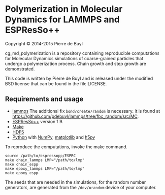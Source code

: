 Polymerization in Molecular Dynamics for LAMMPS and ESPResSo++
==============================================================

Copyright © 2014-2015 Pierre de Buyl

cg\_md\_polymerization is a repository containing reproducible
computations for Molecular Dynamics simulations of coarse-grained
particles that undergo a polymerization process. Chain growth and step
growth are demonstrated.

This code is written by Pierre de Buyl and is released under the
modified BSD license that can be found in the file LICENSE.

Requirements and usage
----------------------

- [lammps](http://lammps.sandia.gov) The additional fix `bond/create/random` is
  necessary. It is found at
  <https://github.com/pdebuyl/lammps/tree/fbc_random/src/MC>.
- [ESPResSo++](http://www.espresso-pp.de/) version 1.9.
- [Make](http://www.gnu.org/software/make/)
- [HDF5](http://www.hdfgroup.org/HDF5/)
- [Python](https://www.python.org/) with [NumPy](http://www.numpy.org/),
  [matplotlib](http://matplotlib.org/) and [h5py](http://www.h5py.org/)

To reproduce the computations, invoke the make command.

    source /path/to/espressopp/ESPRC
    make chain_lammps LMP="/path/to/lmp"
    make chain_espp
    make epoxy_lammps LMP="/path/to/lmp"
    make epoxy_espp

The seeds that are needed in the simulations, for the random number generators,
are generated from the `/dev/urandom` device of your computer.
